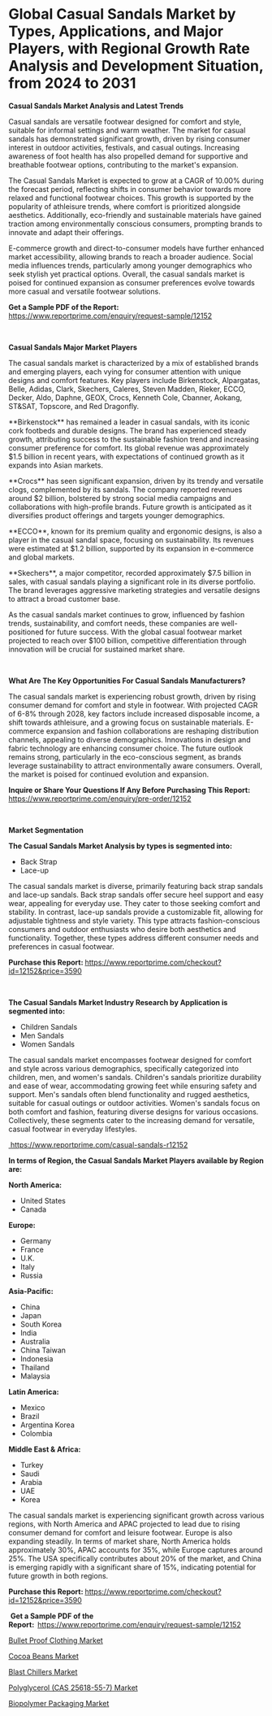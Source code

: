<p><h1>Global Casual Sandals Market by Types, Applications, and Major Players, with Regional Growth Rate Analysis and Development Situation, from 2024 to 2031</h1></p><p><strong>Casual Sandals Market Analysis and Latest Trends</strong></p>
<p><p>Casual sandals are versatile footwear designed for comfort and style, suitable for informal settings and warm weather. The market for casual sandals has demonstrated significant growth, driven by rising consumer interest in outdoor activities, festivals, and casual outings. Increasing awareness of foot health has also propelled demand for supportive and breathable footwear options, contributing to the market's expansion.</p><p>The Casual Sandals Market is expected to grow at a CAGR of 10.00% during the forecast period, reflecting shifts in consumer behavior towards more relaxed and functional footwear choices. This growth is supported by the popularity of athleisure trends, where comfort is prioritized alongside aesthetics. Additionally, eco-friendly and sustainable materials have gained traction among environmentally conscious consumers, prompting brands to innovate and adapt their offerings.</p><p>E-commerce growth and direct-to-consumer models have further enhanced market accessibility, allowing brands to reach a broader audience. Social media influences trends, particularly among younger demographics who seek stylish yet practical options. Overall, the casual sandals market is poised for continued expansion as consumer preferences evolve towards more casual and versatile footwear solutions.</p></p>
<p><strong>Get a Sample PDF of the Report:&nbsp;</strong> <a href="https://www.reportprime.com/enquiry/request-sample/12152?utm_campaign=1874&utm_medium=2&utm_source=Github&utm_content=ia&utm_term=24122024&utm_id=casual-sandals">https://www.reportprime.com/enquiry/request-sample/12152</a></p>
<p>&nbsp;</p>
<p><strong>Casual Sandals Major Market Players</strong></p>
<p><p>The casual sandals market is characterized by a mix of established brands and emerging players, each vying for consumer attention with unique designs and comfort features. Key players include Birkenstock, Alpargatas, Belle, Adidas, Clark, Skechers, Caleres, Steven Madden, Rieker, ECCO, Decker, Aldo, Daphne, GEOX, Crocs, Kenneth Cole, Cbanner, Aokang, ST&SAT, Topscore, and Red Dragonfly.</p><p>**Birkenstock** has remained a leader in casual sandals, with its iconic cork footbeds and durable designs. The brand has experienced steady growth, attributing success to the sustainable fashion trend and increasing consumer preference for comfort. Its global revenue was approximately $1.5 billion in recent years, with expectations of continued growth as it expands into Asian markets.</p><p>**Crocs** has seen significant expansion, driven by its trendy and versatile clogs, complemented by its sandals. The company reported revenues around $2 billion, bolstered by strong social media campaigns and collaborations with high-profile brands. Future growth is anticipated as it diversifies product offerings and targets younger demographics.</p><p>**ECCO**, known for its premium quality and ergonomic designs, is also a player in the casual sandal space, focusing on sustainability. Its revenues were estimated at $1.2 billion, supported by its expansion in e-commerce and global markets.</p><p>**Skechers**, a major competitor, recorded approximately $7.5 billion in sales, with casual sandals playing a significant role in its diverse portfolio. The brand leverages aggressive marketing strategies and versatile designs to attract a broad customer base.</p><p>As the casual sandals market continues to grow, influenced by fashion trends, sustainability, and comfort needs, these companies are well-positioned for future success. With the global casual footwear market projected to reach over $100 billion, competitive differentiation through innovation will be crucial for sustained market share.</p></p>
<p>&nbsp;</p>
<p><strong>What Are The Key Opportunities For Casual Sandals Manufacturers?</strong></p>
<p><p>The casual sandals market is experiencing robust growth, driven by rising consumer demand for comfort and style in footwear. With projected CAGR of 6-8% through 2028, key factors include increased disposable income, a shift towards athleisure, and a growing focus on sustainable materials. E-commerce expansion and fashion collaborations are reshaping distribution channels, appealing to diverse demographics. Innovations in design and fabric technology are enhancing consumer choice. The future outlook remains strong, particularly in the eco-conscious segment, as brands leverage sustainability to attract environmentally aware consumers. Overall, the market is poised for continued evolution and expansion.</p></p>
<p><strong>Inquire or Share Your Questions If Any Before Purchasing This Report:</strong> <a href="https://www.reportprime.com/enquiry/pre-order/12152?utm_campaign=1874&utm_medium=2&utm_source=Github&utm_content=ia&utm_term=24122024&utm_id=casual-sandals">https://www.reportprime.com/enquiry/pre-order/12152</a></p>
<p>&nbsp;</p>
<p><strong>Market Segmentation</strong></p>
<p><strong>The Casual Sandals Market Analysis by types is segmented into:</strong></p>
<p><ul><li>Back Strap</li><li>Lace-up</li></ul></p>
<p><p>The casual sandals market is diverse, primarily featuring back strap sandals and lace-up sandals. Back strap sandals offer secure heel support and easy wear, appealing for everyday use. They cater to those seeking comfort and stability. In contrast, lace-up sandals provide a customizable fit, allowing for adjustable tightness and style variety. This type attracts fashion-conscious consumers and outdoor enthusiasts who desire both aesthetics and functionality. Together, these types address different consumer needs and preferences in casual footwear.</p></p>
<p><strong>Purchase this Report:&nbsp;</strong><a href="https://www.reportprime.com/checkout?id=12152&price=3590&utm_campaign=1874&utm_medium=2&utm_source=Github&utm_content=ia&utm_term=24122024&utm_id=casual-sandals">https://www.reportprime.com/checkout?id=12152&price=3590</a></p>
<p>&nbsp;</p>
<p><strong>The Casual Sandals Market Industry Research by Application is segmented into:</strong></p>
<p><ul><li>Children Sandals</li><li>Men Sandals</li><li>Women Sandals</li></ul></p>
<p><p>The casual sandals market encompasses footwear designed for comfort and style across various demographics, specifically categorized into children, men, and women's sandals. Children's sandals prioritize durability and ease of wear, accommodating growing feet while ensuring safety and support. Men's sandals often blend functionality and rugged aesthetics, suitable for casual outings or outdoor activities. Women's sandals focus on both comfort and fashion, featuring diverse designs for various occasions. Collectively, these segments cater to the increasing demand for versatile, casual footwear in everyday lifestyles.</p></p>
<p><a href="https://www.reportprime.com/casual-sandals-r12152?utm_campaign=1874&utm_medium=2&utm_source=Github&utm_content=ia&utm_term=24122024&utm_id=casual-sandals">&nbsp;https://www.reportprime.com/casual-sandals-r12152</a></p>
<p><strong>In terms of Region, the Casual Sandals Market Players available by Region are:</strong></p>
<p>
    <p> <strong> North America: </strong>
        <ul>
            <li>United States</li>
            <li>Canada</li>
        </ul>
        </p> 
    <p> <strong> Europe: </strong>
        <ul>
            <li>Germany</li>
            <li>France</li>
            <li>U.K.</li>
            <li>Italy</li>
            <li>Russia</li>
        </ul>
        </p> 
    <p> <strong> Asia-Pacific: </strong>
        <ul>
            <li>China</li>
            <li>Japan</li>
            <li>South Korea</li>
            <li>India</li>
            <li>Australia</li>
            <li>China Taiwan</li>
            <li>Indonesia</li>
            <li>Thailand</li>
            <li>Malaysia</li>
        </ul>
        </p> 
    <p> <strong> Latin America: </strong>
        <ul>
            <li>Mexico</li>
            <li>Brazil</li>
            <li>Argentina Korea</li>
            <li>Colombia</li>
        </ul>
        </p> 
    <p> <strong> Middle East & Africa: </strong>
        <ul>
            <li>Turkey</li>
            <li>Saudi</li>
            <li>Arabia</li>
            <li>UAE</li>
            <li>Korea</li>
        </ul>
    </p>
    </p>
<p><p>The casual sandals market is experiencing significant growth across various regions, with North America and APAC projected to lead due to rising consumer demand for comfort and leisure footwear. Europe is also expanding steadily. In terms of market share, North America holds approximately 30%, APAC accounts for 35%, while Europe captures around 25%. The USA specifically contributes about 20% of the market, and China is emerging rapidly with a significant share of 15%, indicating potential for future growth in both regions.</p></p>
<p><strong>Purchase this Report: </strong><a href="https://www.reportprime.com/checkout?id=12152&price=3590&utm_campaign=1874&utm_medium=2&utm_source=Github&utm_content=ia&utm_term=24122024&utm_id=casual-sandals">https://www.reportprime.com/checkout?id=12152&price=3590</a></p>
<p>&nbsp;<strong>Get a Sample PDF of the Report:&nbsp;&nbsp;</strong><a href="https://www.reportprime.com/enquiry/request-sample/12152?utm_campaign=1874&utm_medium=2&utm_source=Github&utm_content=ia&utm_term=24122024&utm_id=casual-sandals">https://www.reportprime.com/enquiry/request-sample/12152</a></p>
<p><strong></strong></p>
<p><p><a href="https://www.linkedin.com/pulse/forecast-bullet-proof-clothing-market-from-2024-2031-smhfc?utm_campaign=1874&utm_medium=2&utm_source=Github&utm_content=ia&utm_term=24122024&utm_id=casual-sandals">Bullet Proof Clothing Market</a></p><p><a href="https://www.linkedin.com/pulse/detailed-market-study-global-cocoa-beans-industry-2024-2031-w5hve?utm_campaign=1874&utm_medium=2&utm_source=Github&utm_content=ia&utm_term=24122024&utm_id=casual-sandals">Cocoa Beans Market</a></p><p><a href="https://www.linkedin.com/pulse/future-growth-blast-chillers-market-4-cagr-2024-2031-wt19e?utm_campaign=1874&utm_medium=2&utm_source=Github&utm_content=ia&utm_term=24122024&utm_id=casual-sandals">Blast Chillers Market</a></p><p><a href="https://github.com/ChiragRP21/Market-Research-Report-List-6/blob/main/polyglycerol-cas-25618-55-7-market.md?utm_campaign=1874&utm_medium=2&utm_source=Github&utm_content=ia&utm_term=24122024&utm_id=casual-sandals">Polyglycerol (CAS 25618-55-7) Market</a></p><p><a href="https://www.linkedin.com/pulse/biopolymer-packaging-market-trends-analysis-size-share-9jcse?utm_campaign=1874&utm_medium=2&utm_source=Github&utm_content=ia&utm_term=24122024&utm_id=casual-sandals">Biopolymer Packaging Market</a></p></p>
